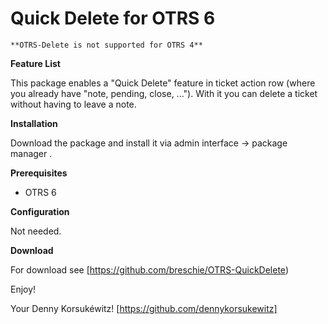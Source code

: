 Quick Delete for OTRS 6
========================

    **OTRS-Delete is not supported for OTRS 4**

**Feature List**

This package enables a "Quick Delete" feature in ticket action row (where you already have "note, pending, close, ..."). With it you can delete a ticket without having to leave a note.

**Installation**

Download the package and install it via admin interface -> package manager .


**Prerequisites**

- OTRS 6

**Configuration**

Not needed.

**Download**

For download see [https://github.com/breschie/OTRS-QuickDelete)


Enjoy!

Your Denny Korsukéwitz!
[https://github.com/dennykorsukewitz]
